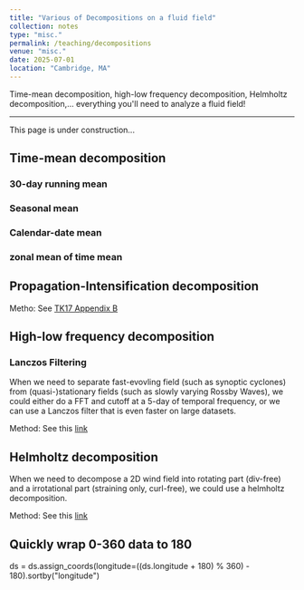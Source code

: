 ```yaml
---
title: "Various of Decompositions on a fluid field"
collection: notes
type: "misc."
permalink: /teaching/decompositions
venue: "misc."
date: 2025-07-01
location: "Cambridge, MA"
---
```


Time-mean decomposition, high-low frequency decomposition, Helmholtz decomposition,... everything you'll need to analyze a fluid field!

---
This page is under construction...

## Time-mean decomposition

### 30-day running mean

### Seasonal mean

### Calendar-date mean

### zonal mean of time mean

## Propagation-Intensification decomposition

Metho: See [TK17 Appendix B](https://journals.ametsoc.org/view/journals/atsc/74/2/jas-d-16-0122.1.xml?tab_body=pdf)

## High-low frequency decomposition
### Lanczos Filtering
When we need to separate fast-evovling field (such as synoptic cyclones) from (quasi-)stationary fields (such as slowly varying Rossby Waves), we could either do a FFT and 
cutoff at a 5-day of temporal frequency, or we can use a Lanczos filter that is even faster on large datasets. 

Method: See this [link](https://github.com/liv0505/Lanczos-Filter/blob/master/lanczosbp.py)

## Helmholtz decomposition
When we need to decompose a 2D wind field into rotating part (div-free) and a irrotational part (straining only, curl-free), we could use a helmholtz decomposition.

Method: See this [link](https://github.com/Xunius/py_helmholtz/blob/master/helmholtz.py)

## Quickly wrap 0-360 data to 180
ds = ds.assign_coords(longitude=((ds.longitude + 180) % 360) - 180).sortby("longitude")


